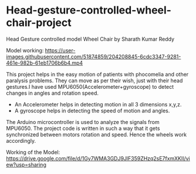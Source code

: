# Head-gesture-controlled-wheel-chair-project
Head Gesture controlled model Wheel Chair by Sharath Kumar Reddy

Model working: 
https://user-images.githubusercontent.com/51874859/204208845-6cdc3347-9281-461e-982b-61eb1706b6b4.mp4



This project helps in the easy motion of patients with phocomelia and other paralysis problems. They can move as per their wish, just with their head gestures.I have used MPU6050(Accelerometer+gyroscope) to detect changes in angles and rotation speed.
- An Accelerometer helps in detecting motion in all 3 dimensions x,y,z.
- A gyroscope helps in detecting the speed of motion and angles. 

The Arduino microcontroller is used to analyze the signals from MPU6050. The project code is written in such a way that it gets synchronized between motors rotation and speed.
Hence the wheels work accordingly.

Working of the Model: https://drive.google.com/file/d/1Gy7WMA3GDJ9JlF359ZHzq2sE7fxmXKlI/view?usp=sharing
